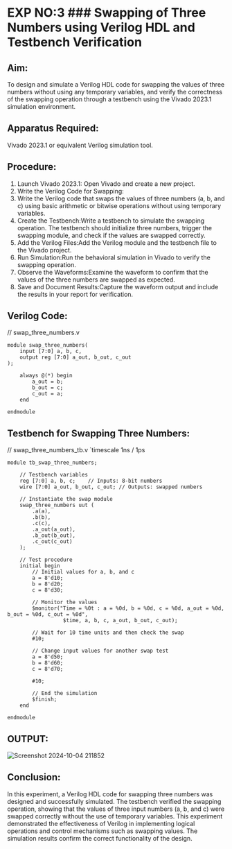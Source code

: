 #                                              EXP NO:3          ### Swapping of Three Numbers using Verilog HDL and Testbench Verification     

## Aim:
To design and simulate a Verilog HDL code for swapping the values of three numbers without using any temporary variables, and verify the correctness of the swapping operation through a testbench using the Vivado 2023.1 simulation environment.

## Apparatus Required:
Vivado 2023.1 or equivalent Verilog simulation tool.

## Procedure:
1. Launch Vivado 2023.1: Open Vivado and create a new project.
2. Write the Verilog Code for Swapping:
3. Write the Verilog code that swaps the values of three numbers (a, b, and c) using basic arithmetic or bitwise operations without using temporary variables.
4. Create the Testbench:Write a testbench to simulate the swapping operation. The testbench should initialize three numbers, trigger the swapping module, and check if the values are swapped correctly.
5. Add the Verilog Files:Add the Verilog module and the testbench file to the Vivado project.
6. Run Simulation:Run the behavioral simulation in Vivado to verify the swapping operation.
7. Observe the Waveforms:Examine the waveform to confirm that the values of the three numbers are swapped as expected.
8. Save and Document Results:Capture the waveform output and include the results in your report for verification.

## Verilog Code:

// swap_three_numbers.v
```
module swap_three_numbers(
    input [7:0] a, b, c,   
    output reg [7:0] a_out, b_out, c_out 
);

    always @(*) begin
        a_out = b;   
        b_out = c;   
        c_out = a;   
    end

endmodule
```
## Testbench for Swapping Three Numbers:

// swap_three_numbers_tb.v
`timescale 1ns / 1ps
```
module tb_swap_three_numbers;

    // Testbench variables
    reg [7:0] a, b, c;    // Inputs: 8-bit numbers
    wire [7:0] a_out, b_out, c_out; // Outputs: swapped numbers

    // Instantiate the swap module
    swap_three_numbers uut (
        .a(a), 
        .b(b), 
        .c(c),
        .a_out(a_out), 
        .b_out(b_out), 
        .c_out(c_out)
    );

    // Test procedure
    initial begin
        // Initial values for a, b, and c
        a = 8'd10;
        b = 8'd20;
        c = 8'd30;

        // Monitor the values
        $monitor("Time = %0t : a = %0d, b = %0d, c = %0d, a_out = %0d, b_out = %0d, c_out = %0d",
                  $time, a, b, c, a_out, b_out, c_out);

        // Wait for 10 time units and then check the swap
        #10;

        // Change input values for another swap test
        a = 8'd50;
        b = 8'd60;
        c = 8'd70;
        
        #10;
        
        // End the simulation
        $finish;
    end

endmodule
```
## OUTPUT:
![Screenshot 2024-10-04 211852](https://github.com/user-attachments/assets/eec40af9-f50d-4866-86cd-aaf1df3bdddc)



## Conclusion:
In this experiment, a Verilog HDL code for swapping three numbers was designed and successfully simulated. The testbench verified the swapping operation, showing that the values of three input numbers (a, b, and c) were swapped correctly without the use of temporary variables. This experiment demonstrated the effectiveness of Verilog in implementing logical operations and control mechanisms such as swapping values. The simulation results confirm the correct functionality of the design.
